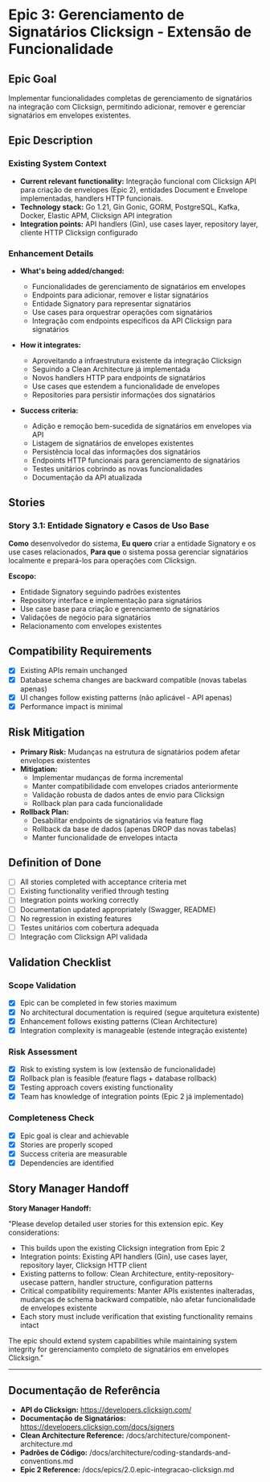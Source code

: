 # Epic 3: Gerenciamento de Signatários Clicksign - Extensão de Funcionalidade

## Epic Goal

Implementar funcionalidades completas de gerenciamento de signatários na integração com Clicksign, permitindo adicionar, remover e gerenciar signatários em envelopes existentes.

## Epic Description

### Existing System Context

- **Current relevant functionality:** Integração funcional com Clicksign API para criação de envelopes (Epic 2), entidades Document e Envelope implementadas, handlers HTTP funcionais.
- **Technology stack:** Go 1.21, Gin Gonic, GORM, PostgreSQL, Kafka, Docker, Elastic APM, Clicksign API integration
- **Integration points:** API handlers (Gin), use cases layer, repository layer, cliente HTTP Clicksign configurado

### Enhancement Details

- **What's being added/changed:**

  - Funcionalidades de gerenciamento de signatários em envelopes
  - Endpoints para adicionar, remover e listar signatários
  - Entidade Signatory para representar signatários
  - Use cases para orquestrar operações com signatários
  - Integração com endpoints específicos da API Clicksign para signatários

- **How it integrates:**

  - Aproveitando a infraestrutura existente da integração Clicksign
  - Seguindo a Clean Architecture já implementada
  - Novos handlers HTTP para endpoints de signatários
  - Use cases que estendem a funcionalidade de envelopes
  - Repositories para persistir informações dos signatários

- **Success criteria:**
  - Adição e remoção bem-sucedida de signatários em envelopes via API
  - Listagem de signatários de envelopes existentes
  - Persistência local das informações dos signatários
  - Endpoints HTTP funcionais para gerenciamento de signatários
  - Testes unitários cobrindo as novas funcionalidades
  - Documentação da API atualizada

## Stories

### Story 3.1: Entidade Signatory e Casos de Uso Base

**Como** desenvolvedor do sistema,
**Eu quero** criar a entidade Signatory e os use cases relacionados,
**Para que** o sistema possa gerenciar signatários localmente e prepará-los para operações com Clicksign.

**Escopo:**

- Entidade Signatory seguindo padrões existentes
- Repository interface e implementação para signatários
- Use case base para criação e gerenciamento de signatários
- Validações de negócio para signatários
- Relacionamento com envelopes existentes

## Compatibility Requirements

- [x] Existing APIs remain unchanged
- [x] Database schema changes are backward compatible (novas tabelas apenas)
- [x] UI changes follow existing patterns (não aplicável - API apenas)
- [x] Performance impact is minimal

## Risk Mitigation

- **Primary Risk:** Mudanças na estrutura de signatários podem afetar envelopes existentes
- **Mitigation:**
  - Implementar mudanças de forma incremental
  - Manter compatibilidade com envelopes criados anteriormente
  - Validação robusta de dados antes de envio para Clicksign
  - Rollback plan para cada funcionalidade
- **Rollback Plan:**
  - Desabilitar endpoints de signatários via feature flag
  - Rollback da base de dados (apenas DROP das novas tabelas)
  - Manter funcionalidade de envelopes intacta

## Definition of Done

- [ ] All stories completed with acceptance criteria met
- [ ] Existing functionality verified through testing
- [ ] Integration points working correctly
- [ ] Documentation updated appropriately (Swagger, README)
- [ ] No regression in existing features
- [ ] Testes unitários com cobertura adequada
- [ ] Integração com Clicksign API validada

## Validation Checklist

### Scope Validation

- [x] Epic can be completed in few stories maximum
- [x] No architectural documentation is required (segue arquitetura existente)
- [x] Enhancement follows existing patterns (Clean Architecture)
- [x] Integration complexity is manageable (estende integração existente)

### Risk Assessment

- [x] Risk to existing system is low (extensão de funcionalidade)
- [x] Rollback plan is feasible (feature flags + database rollback)
- [x] Testing approach covers existing functionality
- [x] Team has knowledge of integration points (Epic 2 já implementado)

### Completeness Check

- [x] Epic goal is clear and achievable
- [x] Stories are properly scoped
- [x] Success criteria are measurable
- [x] Dependencies are identified

## Story Manager Handoff

**Story Manager Handoff:**

"Please develop detailed user stories for this extension epic. Key considerations:

- This builds upon the existing Clicksign integration from Epic 2
- Integration points: Existing API handlers (Gin), use cases layer, repository layer, Clicksign HTTP client
- Existing patterns to follow: Clean Architecture, entity-repository-usecase pattern, handler structure, configuration patterns
- Critical compatibility requirements: Manter APIs existentes inalteradas, mudanças de schema backward compatible, não afetar funcionalidade de envelopes existente
- Each story must include verification that existing functionality remains intact

The epic should extend system capabilities while maintaining system integrity for gerenciamento completo de signatários em envelopes Clicksign."

---

## Documentação de Referência

- **API do Clicksign:** https://developers.clicksign.com/
- **Documentação de Signatários:** https://developers.clicksign.com/docs/signers
- **Clean Architecture Reference:** /docs/architecture/component-architecture.md
- **Padrões de Código:** /docs/architecture/coding-standards-and-conventions.md
- **Epic 2 Reference:** /docs/epics/2.0.epic-integracao-clicksign.md
